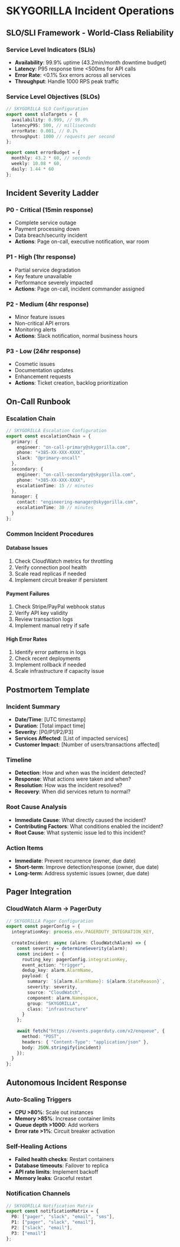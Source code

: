 # SKYGORILLA Incident Operations

## SLO/SLI Framework - World-Class Reliability

### Service Level Indicators (SLIs)
- **Availability**: 99.9% uptime (43.2min/month downtime budget)
- **Latency**: P95 response time <500ms for API calls
- **Error Rate**: <0.1% 5xx errors across all services
- **Throughput**: Handle 1000 RPS peak traffic

### Service Level Objectives (SLOs)
```typescript
// SKYGORILLA SLO Configuration
export const sloTargets = {
  availability: 0.999, // 99.9%
  latencyP95: 500, // milliseconds
  errorRate: 0.001, // 0.1%
  throughput: 1000 // requests per second
};

export const errorBudget = {
  monthly: 43.2 * 60, // seconds
  weekly: 10.08 * 60,
  daily: 1.44 * 60
};
```

## Incident Severity Ladder

### P0 - Critical (15min response)
- Complete service outage
- Payment processing down
- Data breach/security incident
- **Actions**: Page on-call, executive notification, war room

### P1 - High (1hr response)
- Partial service degradation
- Key feature unavailable
- Performance severely impacted
- **Actions**: Page on-call, incident commander assigned

### P2 - Medium (4hr response)
- Minor feature issues
- Non-critical API errors
- Monitoring alerts
- **Actions**: Slack notification, normal business hours

### P3 - Low (24hr response)
- Cosmetic issues
- Documentation updates
- Enhancement requests
- **Actions**: Ticket creation, backlog prioritization

## On-Call Runbook

### Escalation Chain
```typescript
// SKYGORILLA Escalation Configuration
export const escalationChain = {
  primary: {
    engineer: "on-call-primary@skygorilla.com",
    phone: "+385-XX-XXX-XXXX",
    slack: "@primary-oncall"
  },
  secondary: {
    engineer: "on-call-secondary@skygorilla.com", 
    phone: "+385-XX-XXX-XXXX",
    escalationTime: 15 // minutes
  },
  manager: {
    contact: "engineering-manager@skygorilla.com",
    escalationTime: 30 // minutes
  }
};
```

### Common Incident Procedures

#### Database Issues
1. Check CloudWatch metrics for throttling
2. Verify connection pool health
3. Scale read replicas if needed
4. Implement circuit breaker if persistent

#### Payment Failures
1. Check Stripe/PayPal webhook status
2. Verify API key validity
3. Review transaction logs
4. Implement manual retry if safe

#### High Error Rates
1. Identify error patterns in logs
2. Check recent deployments
3. Implement rollback if needed
4. Scale infrastructure if capacity issue

## Postmortem Template

### Incident Summary
- **Date/Time**: [UTC timestamp]
- **Duration**: [Total impact time]
- **Severity**: [P0/P1/P2/P3]
- **Services Affected**: [List of impacted services]
- **Customer Impact**: [Number of users/transactions affected]

### Timeline
- **Detection**: How and when was the incident detected?
- **Response**: What actions were taken and when?
- **Resolution**: How was the incident resolved?
- **Recovery**: When did services return to normal?

### Root Cause Analysis
- **Immediate Cause**: What directly caused the incident?
- **Contributing Factors**: What conditions enabled the incident?
- **Root Cause**: What systemic issue led to this incident?

### Action Items
- **Immediate**: Prevent recurrence (owner, due date)
- **Short-term**: Improve detection/response (owner, due date)  
- **Long-term**: Address systemic issues (owner, due date)

## Pager Integration

### CloudWatch Alarm → PagerDuty
```typescript
// SKYGORILLA Pager Configuration
export const pagerConfig = {
  integrationKey: process.env.PAGERDUTY_INTEGRATION_KEY,
  
  createIncident: async (alarm: CloudWatchAlarm) => {
    const severity = determineSeverity(alarm);
    const incident = {
      routing_key: pagerConfig.integrationKey,
      event_action: "trigger",
      dedup_key: alarm.AlarmName,
      payload: {
        summary: `${alarm.AlarmName}: ${alarm.StateReason}`,
        severity: severity,
        source: "CloudWatch",
        component: alarm.Namespace,
        group: "SKYGORILLA",
        class: "infrastructure"
      }
    };
    
    await fetch("https://events.pagerduty.com/v2/enqueue", {
      method: "POST",
      headers: { "Content-Type": "application/json" },
      body: JSON.stringify(incident)
    });
  }
};
```

## Autonomous Incident Response

### Auto-Scaling Triggers
- **CPU >80%**: Scale out instances
- **Memory >85%**: Increase container limits
- **Queue depth >1000**: Add workers
- **Error rate >1%**: Circuit breaker activation

### Self-Healing Actions
- **Failed health checks**: Restart containers
- **Database timeouts**: Failover to replica
- **API rate limits**: Implement backoff
- **Memory leaks**: Graceful restart

### Notification Channels
```typescript
// SKYGORILLA Notification Matrix
export const notificationMatrix = {
  P0: ["pager", "slack", "email", "sms"],
  P1: ["pager", "slack", "email"],
  P2: ["slack", "email"],
  P3: ["email"]
};
```